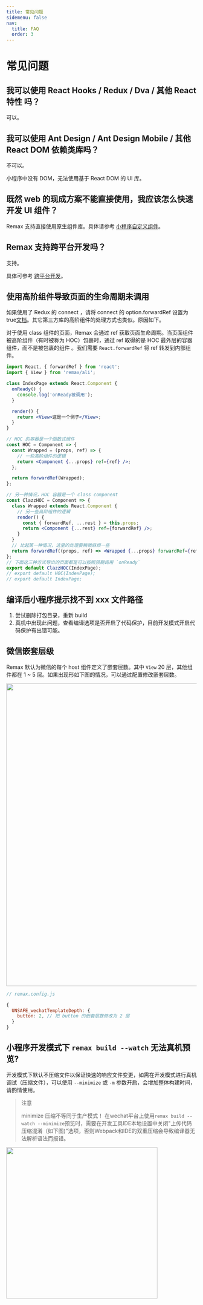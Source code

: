```yaml
---
title: 常见问题
sidemenu: false
nav:
  title: FAQ
  order: 3
---
```


# 常见问题

## 我可以使用 React Hooks / Redux / Dva / 其他 React 特性 吗？

可以。

## 我可以使用 Ant Design / Ant Design Mobile / 其他 React DOM 依赖类库吗？

不可以。

小程序中没有 DOM，无法使用基于 React DOM 的 UI 库。

## 既然 web 的现成方案不能直接使用，我应该怎么快速开发 UI 组件？

Remax 支持直接使用原生组件库。具体请参考 [小程序自定义组件](/guide/basic/custom-component)。

## Remax 支持跨平台开发吗？

支持。

具体可参考 [跨平台开发](/guide/one)。

## 使用高阶组件导致页面的生命周期未调用

如果使用了 Redux 的 connect ，请将 connect 的 option.forwardRef 设置为 true[文档](https://react-redux.js.org/api/connect#forwardref-boolean)。其它第三方库的高阶组件的处理方式也类似。原因如下。

对于使用 class 组件的页面，Remax 会通过 ref 获取页面生命周期。当页面组件被高阶组件（有时被称为 HOC）包裹时，通过 ref 取得的是 HOC 最外层的容器组件，而不是被包裹的组件 。我们需要 `React.forwardRef` 将 ref 转发到内部组件。

```jsx
import React, { forwardRef } from 'react';
import { View } from 'remax/ali';

class IndexPage extends React.Component {
  onReady() {
    console.log('onReady被调用');
  }

  render() {
    return <View>这是一个例子</View>;
  }
}

// HOC 的容器是一个函数式组件
const HOC = Component => {
  const Wrapped = (props, ref) => {
    // 一些高阶组件的逻辑
    return <Component {...props} ref={ref} />;
  };

  return forwardRef(Wrapped);
};

// 另一种情况，HOC 容器是一个 class component
const ClazzHOC = Component => {
  class Wrapped extends React.Component {
    // 另一些高阶组件的逻辑
    render() {
      const { forwardRef, ...rest } = this.props;
      return <Component {...rest} ref={forwardRef} />;
    }
  }
  // 比起第一种情况，这里的处理要稍微麻烦一些
  return forwardRef((props, ref) => <Wrapped {...props} forwardRef={ref} />);
};
// 下面这三种方式导出的页面都是可以按照预期调用 `onReady`
export default ClazzHOC(IndexPage);
// export default HOC(IndexPage);
// export default IndexPage;
```

## 编译后小程序提示找不到 xxx 文件路径

1. 尝试删除打包目录，重新 build
2. 真机中出现此问题，查看编译选项是否开启了代码保护，目前开发模式开启代码保护有出错可能。

## 微信嵌套层级

Remax 默认为微信的每个 host 组件定义了嵌套层数。其中 `View` 20 层，其他组件都在 1 ~ 5 层。如果出现形如下图的情况，可以通过配置修改嵌套层数。

<img width="800" src="https://gw.alipayobjects.com/mdn/rms_a6d2d8/afts/img/A*pExGT4kna-AAAAAAAAAAAABkARQnAQ" />

```js
// remax.config.js

{
  UNSAFE_wechatTemplateDepth: {
    button: 2, // 把 button 的嵌套层数修改为 2 层
  }
}
```

## 小程序开发模式下 `remax build --watch` 无法真机预览?

开发模式下默认不压缩文件以保证快速的响应文件变更，如需在开发模式进行真机调试（压缩文件），可以使用 `--minimize` 或 `-m` 参数开启，会增加整体构建时间，请酌情使用。

> 注意
>
>minimize 压缩不等同于生产模式！
> 在wechat平台上使用`remax build --watch --minimize`预览时，需要在开发工具IDE本地设置中关闭"上传代码压缩混淆（如下图)"选项，否则Webpack和IDE的双重压缩会导致编译器无法解析语法而报错。

<img width="400" src="https://static.chexx01.cn/image/remax/mini_ide.png" />
